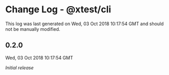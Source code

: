 # Change Log - @xtest/cli

This log was last generated on Wed, 03 Oct 2018 10:17:54 GMT and should not be manually modified.

## 0.2.0
Wed, 03 Oct 2018 10:17:54 GMT

*Initial release*

